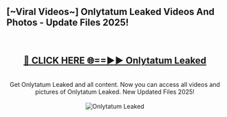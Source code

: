 <h2>[~Viral Videos~] Onlytatum Leaked Videos And Photos - Update Files 2025!</h2>
<br>
<div align="center">
<h2><a href="https://top-ai-tools.click/QrbHav" rel="nofollow">🔴 CLICK HERE 🌐==►► Onlytatum Leaked</a></h2>
<br>
Get Onlytatum Leaked and all content. Now you can access all videos and pictures of Onlytatum Leaked. New Updated Files 2025!
<br>
<br>
<a href="https://top-ai-tools.click/QrbHav" rel="nofollow" data-target="animated-image.originalLink"><img src="https://i.ibb.co.com/WyWwxjT/player-gif2.gif" alt="Onlytatum Leaked" style="max-width: 100%; display: inline-block;" data-target="animated-image.originalImage"></a>
</div>
<br>